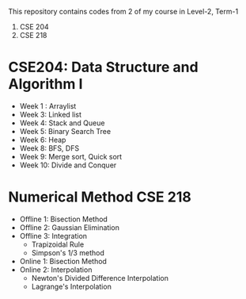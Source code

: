 This repository contains codes from 2 of my course in Level-2, Term-1 
1. CSE 204 
2. CSE 218

# CSE204: Data Structure and Algorithm I

- Week 1 : Arraylist
- Week 3: Linked list
- Week 4: Stack and Queue
- Week 5:  Binary Search Tree
- Week 6: Heap
- Week 8: BFS, DFS
- Week 9: Merge sort, Quick sort
- Week 10: Divide and Conquer 

# Numerical Method CSE 218
- Offline 1: Bisection Method
- Offline 2: Gaussian Elimination
- Offline 3: Integration
  - Trapizoidal Rule
  - Simpson's 1/3 method
- Online 1: Bisection Method
- Online 2: Interpolation
  - Newton's Divided Difference Interpolation
  - Lagrange's Interpolation
